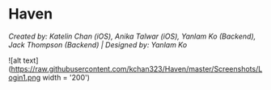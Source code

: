 # Haven
*Created by: Katelin Chan (iOS), Anika Talwar (iOS), Yanlam Ko (Backend), Jack Thompson (Backend) | Designed by: Yanlam Ko*

![alt text](https://raw.githubusercontent.com/kchan323/Haven/master/Screenshots/Login1.png width = '200')
